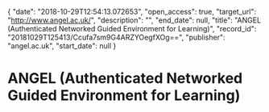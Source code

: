 {
  "date": "2018-10-29T12:54:13.072653", 
  "open_access": true, 
  "target_url": "http://www.angel.ac.uk/", 
  "description": "", 
  "end_date": null, 
  "title": "ANGEL (Authenticated Networked Guided Environment for Learning)", 
  "record_id": "20181029T125413/Ccufa7sm9G4ARZYOegfXOg==", 
  "publisher": "angel.ac.uk", 
  "start_date": null
}

# ANGEL (Authenticated Networked Guided Environment for Learning)

